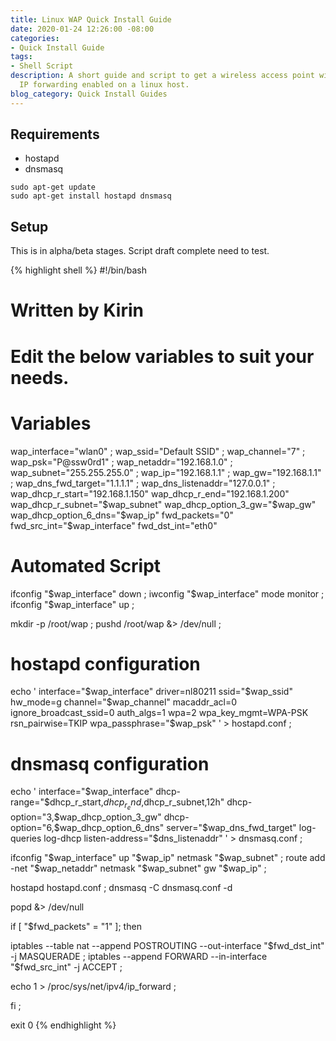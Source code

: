 ```yaml
---
title: Linux WAP Quick Install Guide
date: 2020-01-24 12:26:00 -08:00
categories:
- Quick Install Guide
tags:
- Shell Script
description: A short guide and script to get a wireless access point with or without
  IP forwarding enabled on a linux host.
blog_category: Quick Install Guides
---
```


## Requirements

- hostapd
- dnsmasq

```
sudo apt-get update
sudo apt-get install hostapd dnsmasq
```

## Setup

This is in alpha/beta stages. Script draft complete need to test.

{% highlight shell %}
#!/bin/bash

# Written by Kirin

# Edit the below variables to suit your needs.

# Variables

wap_interface="wlan0" ;
wap_ssid="Default SSID" ;
wap_channel="7" ;
wap_psk="P@ssw0rd1" ;
wap_netaddr="192.168.1.0" ;
wap_subnet="255.255.255.0" ;
wap_ip="192.168.1.1" ;
wap_gw="192.168.1.1" ;
wap_dns_fwd_target="1.1.1.1" ;
wap_dns_listenaddr="127.0.0.1" ;
wap_dhcp_r_start="192.168.1.150"
wap_dhcp_r_end="192.168.1.200"
wap_dhcp_r_subnet="$wap_subnet"
wap_dhcp_option_3_gw="$wap_gw"
wap_dhcp_option_6_dns="$wap_ip"
fwd_packets="0"
fwd_src_int="$wap_interface"
fwd_dst_int="eth0"

# Automated Script

ifconfig "$wap_interface" down ;
iwconfig "$wap_interface" mode monitor ;
ifconfig "$wap_interface" up ;

mkdir -p /root/wap ;
pushd /root/wap &> /dev/null ;

# hostapd configuration
echo '
interface="$wap_interface"
driver=nl80211
ssid="$wap_ssid"
hw_mode=g
channel="$wap_channel"
macaddr_acl=0
ignore_broadcast_ssid=0
auth_algs=1
wpa=2
wpa_key_mgmt=WPA-PSK
rsn_pairwise=TKIP
wpa_passphrase="$wap_psk"
' > hostapd.conf ;

# dnsmasq configuration
echo '
interface="$wap_interface"
dhcp-range="$dhcp_r_start,$dhcp_r_end,$dhcp_r_subnet,12h"
dhcp-option="3,$wap_dhcp_option_3_gw"
dhcp-option="6,$wap_dhcp_option_6_dns"
server="$wap_dns_fwd_target"
log-queries
log-dhcp
listen-address="$dns_listenaddr"
' > dnsmasq.conf ;

ifconfig "$wap_interface" up "$wap_ip" netmask "$wap_subnet" ;
route add -net "$wap_netaddr" netmask "$wap_subnet" gw "$wap_ip" ;

hostapd hostapd.conf ;
dnsmasq -C dnsmasq.conf -d 

popd &> /dev/null

if [ "$fwd_packets" = "1" ]; then

iptables --table nat --append POSTROUTING --out-interface "$fwd_dst_int" -j MASQUERADE ;
iptables --append FORWARD --in-interface "$fwd_src_int" -j ACCEPT ;

echo 1 > /proc/sys/net/ipv4/ip_forward ;

fi ;

exit 0
{% endhighlight %}

